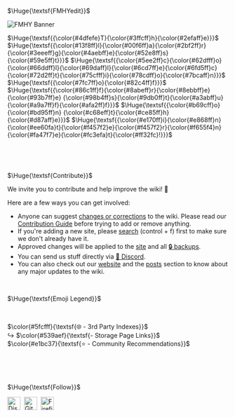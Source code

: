 $\Huge{\textsf{FMHYedit}}$


![FMHY Banner](https://small.fileditchstuff.me/s8/vgvTipkpOUPxFdKyCGuf.png)




$\Huge{\textsf{{\color{#4dfefe}T}{\color{#3ffcff}h}{\color{#2efaff}e}}}$ $\Huge{\textsf{{\color{#13f8ff}l}{\color{#00f6ff}a}{\color{#2bf2ff}r}{\color{#3eeeff}g}{\color{#4aebff}e}{\color{#52e8ff}s}{\color{#59e5ff}t}}}$ $\Huge{\textsf{{\color{#5ee2ff}c}{\color{#62dfff}o}{\color{#66ddff}l}{\color{#69daff}l}{\color{#6cd7ff}e}{\color{#6fd5ff}c}{\color{#72d2ff}t}{\color{#75cfff}i}{\color{#78cdff}o}{\color{#7bcaff}n}}}$
$\Huge{\textsf{{\color{#7fc7ff}o}{\color{#82c4ff}f}}}$ 
$\Huge{\textsf{{\color{#86c1ff}f}{\color{#8abeff}r}{\color{#8ebbff}e}{\color{#93b7ff}e} {\color{#98b4ff}s}{\color{#9db0ff}t}{\color{#a3abff}u}{\color{#a9a7ff}f}{\color{#afa2ff}f}}}$
$\Huge{\textsf{{\color{#b69cff}o}{\color{#bd95ff}n} {\color{#c68eff}t}{\color{#ce85ff}h}{\color{#d87aff}e}}}$
$\Huge{\textsf{{\color{#e170ff}i}{\color{#e868ff}n}{\color{#ee60fa}t}{\color{#f457f2}e}{\color{#f457f2}r}{\color{#f655f4}n}{\color{#fa47f7}e}{\color{#fc3efa}t}{\color{#ff32fc}!}}}$

‎ 

‎ 

$\Huge{\textsf{Contribute}}$


We invite you to contribute and help improve the wiki! 💙

Here are a few ways you can get involved:

* Anyone can suggest [changes or corrections](https://rentry.org/fmhyedit) to the wiki. Please read our [Contribution Guide](https://rentry.co/Contrib-Guide) before trying to add or remove anything.
* If you're adding a new site, please [search](https://raw.githubusercontent.com/fmhy/FMHYedit/main/single-page) (control + f) first to make sure we don't already have it.
* Approved changes will be applied to the [site](https://fmhy.net) and all [🔒 backups](https://github.com/fmhy/FMHY/wiki/Backups).
* You can send us stuff directly via [💬 Discord](https://discord.gg/5W9QJKuPkD).
* You can also check out our [website](https://fmhy.net) and the [posts](https://fmhy.net/posts) section to know about any major updates to the wiki.
‎ 

‎‎ 

$\Huge{\textsf{Emoji Legend}}$
‎ 
‎ ‎ 

‎ 

$\color{#5fcfff}{\textsf{🌐 - 3rd Party Indexes}}$　　　　　　　　　　　　　　　　　　　　　　　　　　　　　　　　　　　　　　　　　　　　　　　　　　　　　　　　　　　　↪️ $\color{#539aef}{\textsf{- Storage Page Links}}$　　　　　　　　　　　　　　　　　　　　　　　　　　　　　　　　　　　　　　　　　　　　　　　　　　　　　　　　　　　 　 $\color{#e1bc37}{\textsf{⭐ - Community Recommendations}}$‎‎ 

‎ 

‎ 


$\Huge{\textsf{Follow}}$
<p valign="center">
  <a href="https://discord.gg/Stz6y6NgNg"><img width="30px" src="./assets/discord.svg" alt="Discord"></a>&nbsp;&nbsp;<a href="https://github.com/fmhy"><img width="30px" src="./assets/github.svg" alt="GitHub"></a>&nbsp;&nbsp;<a href="https://social.fmhy.net/@fmhy"><img width="30px" src="./assets/firefish.svg" alt="Firefish"></a>
</p>
